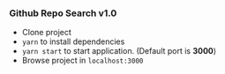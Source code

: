 ### Github Repo Search v1.0

- Clone project
- `yarn` to install dependencies
- `yarn start` to start application. (Default port is **3000**)
- Browse project in `localhost:3000`
